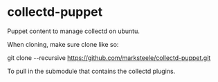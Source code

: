 # collectd-puppet
Puppet content to manage collectd on ubuntu.

When cloning, make sure clone like so:

git clone --recursive https://github.com/marksteele/collectd-puppet.git

To pull in the submodule that contains the collectd plugins.
